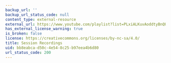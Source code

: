 ```yaml
---
backup_url: ''
backup_url_status_code: null
content_type: external-resource
external_url: https://www.youtube.com/playlist?list=PLxiALKuvAoddtyBnQUduHkDVHUAijcOkD
has_external_license_warning: true
is_broken: false
license: https://creativecommons.org/licenses/by-nc-sa/4.0/
title: Session Recordings
uid: bb8eabca-d50c-4e54-8c25-b97eea4b6d80
url_status_code: 200
---
```

